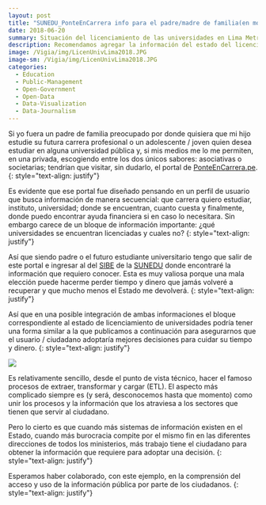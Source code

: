 ```yaml
---
layout: post
title: "SUNEDU_PonteEnCarrera info para el padre/madre de familia(en modo sueño)"
date: 2018-06-20
summary: Situación del licenciamiento de las universidades en Lima Metropolitana
description: Recomendamos agregar la información del estado del licenciamiento de universidades en el portal PonteEnCarrera.Pe
image: /Vigia/img/LicenUnivLima2018.JPG
image-sm: /Vigia/img/LicenUnivLima2018.JPG
categories:
  - Education  
  - Public-Management
  - Open-Government
  - Open-Data
  - Data-Visualization
  - Data-Journalism
---
```


Si yo fuera un padre de familia preocupado por donde quisiera que mi hijo estudie su futura carrera profesional o un adolescente / joven quien desea estudiar en alguna universidad pública y, si mis medios me lo me permiten, en una privada, escogiendo entre los dos únicos sabores: asociativas o societarias; tendrían que visitar, sin dudarlo, el portal de [PonteEnCarrera.pe](https://www.ponteencarrera.pe/). 
{: style="text-align: justify"}

Es evidente que ese portal fue diseñado pensando en un perfil de usuario que busca información de manera secuencial: que carrera quiero estudiar, instituto, universidad; donde se encuentran, cuanto cuesta y finalmente, donde puedo encontrar ayuda financiera si en caso lo necesitara. Sin embargo carece de un bloque de información importante: ¿qué universidades se encuentran licenciadas y cuales no? 
{: style="text-align: justify"}

Así que siendo padre o el futuro estudiante universitario tengo que salir de este portal e ingresar al 
del [SIBE](https://www.sunedu.gob.pe/sibe/) de la [SUNEDU](https://www.sunedu.gob.pe/) donde encontraré la información que requiero conocer. Esta es muy valiosa porque una mala elección puede hacerme perder tiempo y dinero que jamás volveré a recuperar y que mucho menos el Estado me devolverá. 
{: style="text-align: justify"}

Así que en una posible integración de ambas informaciones el bloque correspondiente al estado de licenciamiento de universidades podría tener una forma similar a la que publicamos a continuación para asegurarnos que el usuario / ciudadano adoptaría mejores decisiones para cuidar su tiempo y dinero. 
{: style="text-align: justify"}

<div class='tableauPlaceholder' id='viz1529516228681' style='position: relative'><noscript><a href='http:&#47;&#47;manuelvarzen.github.io&#47;Vigia'><img alt=' ' src='https:&#47;&#47;public.tableau.com&#47;static&#47;images&#47;SU&#47;SUNEDU_openData&#47;Dashboard1&#47;1_rss.png' style='border: none' /></a></noscript><object class='tableauViz'  style='display:none;'><param name='host_url' value='https%3A%2F%2Fpublic.tableau.com%2F' /> <param name='embed_code_version' value='3' /> <param name='site_root' value='' /><param name='name' value='SUNEDU_openData&#47;Dashboard1' /><param name='tabs' value='no' /><param name='toolbar' value='yes' /><param name='static_image' value='https:&#47;&#47;public.tableau.com&#47;static&#47;images&#47;SU&#47;SUNEDU_openData&#47;Dashboard1&#47;1.png' /> <param name='animate_transition' value='yes' /><param name='display_static_image' value='yes' /><param name='display_spinner' value='yes' /><param name='display_overlay' value='yes' /><param name='display_count' value='yes' /></object></div> <script type='text/javascript'>var divElement = document.getElementById('viz1529516228681');                    var vizElement = divElement.getElementsByTagName('object')[0];                    vizElement.style.minWidth='420px';vizElement.style.maxWidth='650px';vizElement.style.width='100%';vizElement.style.minHeight='587px';vizElement.style.maxHeight='887px';vizElement.style.height=(divElement.offsetWidth*0.75)+'px';                    var scriptElement = document.createElement('script');                    scriptElement.src = 'https://public.tableau.com/javascripts/api/viz_v1.js';                    vizElement.parentNode.insertBefore(scriptElement, vizElement); </script>

Es relativamente sencillo, desde el punto de vista técnico, hacer el famoso procesos de extraer, transformar y cargar (ETL). El aspecto más complicado siempre es (y será, desconocemos hasta que momento) como unir los procesos y la información que los atraviesa a los sectores que tienen que servir al ciudadano. 

Pero lo cierto es que cuando más sistemas de información existen en el Estado, cuando más burocracia compite por el mismo fin en las diferentes direcciones de todos los ministerios, más trabajo tiene el ciudadano para obtener la información que requiere para adoptar una decisión. 
{: style="text-align: justify"}

Esperamos haber colaborado, con este ejemplo, en la comprensión del acceso y uso de la información pública por parte de los ciudadanos. 
{: style="text-align: justify"}
